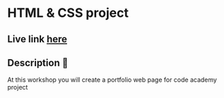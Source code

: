 # HTML & CSS project

## Live link [here](https://alaa521.github.io/Alaa-protfolio/)

## Description 📰

At this workshop you will create a portfolio web page for code academy project

